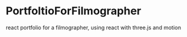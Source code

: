 # PortfoltioForFilmographer
react portfolio for a filmographer, using react with three.js and motion 
